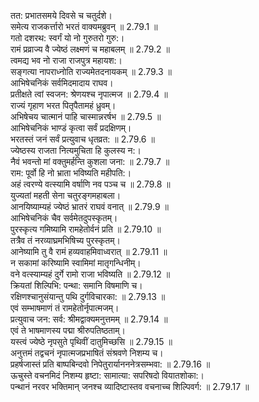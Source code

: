 

  
तत: प्रभातसमये दिवसे च चतुर्दशे।  
समेत्य राजकर्त्तारो भरतं वाक्यमब्रुवन् ॥ 2.79.1 ॥   
गतो दशरथ: स्वर्गं यो नो गुरुतरो गुरु:।  
रामं प्रव्राज्य वै ज्येष्ठं लक्ष्मणं च महाबलम् ॥ 2.79.2 ॥   
त्वमद्य भव नो राजा राजपुत्र महायश:।  
सङ्गत्या नापराध्नोति राज्यमेतदनायकम् ॥ 2.79.3 ॥   
आभिषेचनिकं सर्वमिदमादाय राघव।  
प्रतीक्षते त्वां स्वजन: श्रेणयश्च नृपात्मज ॥ 2.79.4 ॥   
राज्यं गृहाण भरत पितृपैतामहं ध्रुवम्।  
अभिषेचय चात्मानं पाहि चास्मान्नरर्षभ ॥ 2.79.5 ॥   
आभिषेचनिकं भाण्डं कृत्वा सर्वं प्रदक्षिणम्।  
भरतस्तं जनं सर्वं प्रत्युवाच धृतव्रत: ॥ 2.79.6 ॥   
ज्येष्ठस्य राजता नित्यमुचिता हि कुलस्य न:।  
नैवं भवन्तो मां वक्तुमर्हन्ति कुशला जना: ॥ 2.79.7 ॥   
राम: पूर्वो हि नो भ्राता भविष्यति महीपति:।  
अहं त्वरण्ये वत्स्यामि वर्षाणि नव पञ्च च ॥ 2.79.8 ॥   
युज्यतां महती सेना चतुरङ्गमहाबला।  
आनयिष्याम्यहं ज्येष्ठं भ्रातरं राघवं वनात् ॥ 2.79.9 ॥   
आभिषेचनिकं चैव सर्वमेतदुपस्कृतम्।  
पुरस्कृत्य गमिष्यामि रामहेतोर्वनं प्रति ॥ 2.79.10 ॥   
तत्रैव तं नरव्याघ्रमभिषिच्य पुरस्कृतम्।  
आनेष्यामि तु वै रामं हव्यवाहमिवाध्वरात् ॥ 2.79.11 ॥   
न सकामां करिष्यामि स्वामिमां मातृगन्धिनीम्।  
वने वत्स्याम्यहं दुर्गे रामो राजा भविष्यति ॥ 2.79.12 ॥   
क्रियतां शिल्पिभि: पन्था: समानि विषमाणि च।  
रक्षिणश्चानुसंयान्तु पथि दुर्गविचारका: ॥ 2.79.13 ॥   
एवं सम्भाषमाणं तं रामहेतोर्नृपात्मजम्।  
प्रत्युवाच जन: सर्व: श्रीमद्वाक्यमनुत्तमम् ॥ 2.79.14 ॥   
एवं ते भाषमाणस्य पद्मा श्रीरुपतिष्ठताम्।  
यस्त्वं ज्येष्ठे नृपसुते पृथिवीं दातुमिच्छसि ॥ 2.79.15 ॥   
अनुत्तमं तद्वचनं नृपात्मजप्रभाषितं संश्रवणे निशम्य च।  
प्रहर्षजास्तं प्रति बाष्पबिन्दवो निपेतुरार्यानननेत्रसम्भवा: ॥ 2.79.16 ॥   
ऊचुस्ते वचनमिदं निशम्य हृष्टा: सामात्या: सपरिषदो वियातशोका:।  
पन्थानं नरवर भक्तिमान् जनश्च व्यादिष्टास्तव वचनाच्च शिल्पिवर्ग: ॥ 2.79.17 ॥   
